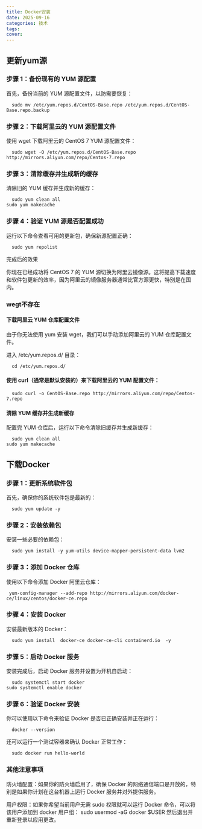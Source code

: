 ```yaml
---
title: Docker安装
date: 2025-09-16
categories: 技术
tags: 
cover: 
---
```




## 更新yum源

### 步骤 1：备份现有的 YUM 源配置

首先，备份当前的 YUM 源配置文件，以防需要恢复：

``` language
  sudo mv /etc/yum.repos.d/CentOS-Base.repo /etc/yum.repos.d/CentOS-Base.repo.backup
```

### 步骤 2：下载阿里云的 YUM 源配置文件

使用 wget 下载阿里云的 CentOS 7 YUM 源配置文件：

``` language
  sudo wget -O /etc/yum.repos.d/CentOS-Base.repo http://mirrors.aliyun.com/repo/Centos-7.repo
```


### 步骤 3：清除缓存并生成新的缓存

清除旧的 YUM 缓存并生成新的缓存：

``` language
  sudo yum clean all
sudo yum makecache
```


### 步骤 4：验证 YUM 源是否配置成功

运行以下命令查看可用的更新包，确保新源配置正确：

``` language
  sudo yum repolist
```

完成后的效果

你现在已经成功将 CentOS 7 的 YUM 源切换为阿里云镜像源。这将提高下载速度和软件包更新的效率，因为阿里云的镜像服务器通常比官方源更快，特别是在国内。

###  wegt不存在

#### 下载阿里云 YUM 仓库配置文件

由于你无法使用 yum 安装 wget，我们可以手动添加阿里云的 YUM 仓库配置文件。

进入 /etc/yum.repos.d/ 目录：

``` language
  cd /etc/yum.repos.d/
```


#### 使用 curl（通常是默认安装的）来下载阿里云的 YUM 配置文件：

``` language
  sudo curl -o CentOS-Base.repo http://mirrors.aliyun.com/repo/Centos-7.repo
```

#### 清除 YUM 缓存并生成新缓存

配置完 YUM 仓库后，运行以下命令清除旧缓存并生成新缓存：

``` language
  sudo yum clean all
sudo yum makecache
```

## 下载Docker

### 步骤 1：更新系统软件包

首先，确保你的系统软件包是最新的：

``` language
  sudo yum update -y
```


### 步骤 2：安装依赖包

安装一些必要的依赖包：

``` language
  sudo yum install -y yum-utils device-mapper-persistent-data lvm2
```


### 步骤 3：添加 Docker 仓库

使用以下命令添加 Docker 阿里云仓库：

``` language
 yum-config-manager --add-repo http://mirrors.aliyun.com/docker-ce/linux/centos/docker-ce.repo
```


### 步骤 4：安装 Docker

安装最新版本的 Docker：

``` language
  sudo yum install  docker-ce docker-ce-cli containerd.io  -y
```


### 步骤 5：启动 Docker 服务

安装完成后，启动 Docker 服务并设置为开机自启动：

``` language
  sudo systemctl start docker
sudo systemctl enable docker
```


### 步骤 6：验证 Docker 安装

你可以使用以下命令来验证 Docker 是否已正确安装并正在运行：

``` language
  docker --version
```

还可以运行一个测试容器来确认 Docker 正常工作：

``` language
  sudo docker run hello-world
```


### 其他注意事项

防火墙配置：如果你的防火墙启用了，确保 Docker 的网络通信端口是开放的，特别是如果你计划在这台机器上运行 Docker 服务并对外提供服务。

用户权限：如果你希望当前用户无需 sudo 权限就可以运行 Docker 命令，可以将该用户添加到 docker 用户组：
sudo usermod -aG docker $USER
然后退出并重新登录以应用更改。